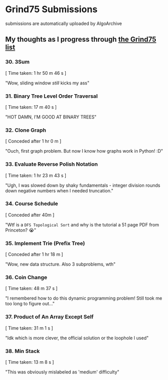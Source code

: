 # Grind75 Submissions
submissions are automatically uploaded by AlgoArchive

## My thoughts as I progress through [the Grind75 list](https://www.techinterviewhandbook.org/grind75/?weeks=4&hours=16&grouping=none)

### 30. 3Sum
[ Time taken: 1 hr 50 m 46 s ]

"Wow, sliding window *still* kicks my ass"

### 31. Binary Tree Level Order Traversal
[ Time taken: 17 m 40 s ]

"HOT DAMN, I'M GOOD AT BINARY TREES"

### 32. Clone Graph
[ Conceded after 1 hr 0 m ]

"Ouch, first graph problem. But now I know how graphs work in Python! :D"

### 33. Evaluate Reverse Polish Notation
[ Time taken: 1 hr 23 m 43 s ]

"Ugh, I was slowed down by shaky fundamentals - integer division rounds down negative numbers when I needed truncation."

### 34. Course Schedule
[ Conceded after 40m ]

"Wtf is a `DFS Topological Sort` and why is the tutorial a 51 page PDF from Princeton? 😭"

### 35. Implement Trie (Prefix Tree)
[ Conceded after 1 hr 18 m ]

"Wow, new data structure. Also 3 subproblems, wth"

### 36. Coin Change
[ Time taken: 48 m 37 s ]

"I remembered how to do this dynamic programming problem! Still took me too long to figure out..."


### 37. Product of An Array Except Self
[ Time taken: 31 m 1 s ]

"Idk which is more clever, the official solution or the loophole I used"

### 38. Min Stack
[ Time taken: 13 m 8 s ]

"This was obviously mislabeled as 
'medium' difficulty"
